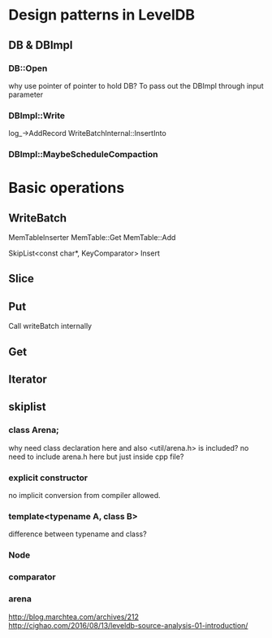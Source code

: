 # Design patterns in LevelDB
## DB & DBImpl
### DB::Open  
why use pointer of pointer to hold DB?
 To pass out the DBImpl through input parameter
 
 
### DBImpl::Write
log_->AddRecord
WriteBatchInternal::InsertInto


### DBImpl::MaybeScheduleCompaction

# Basic operations
## WriteBatch
  MemTableInserter
  MemTable::Get
  MemTable::Add
  
  SkipList<const char*, KeyComparator> Insert

## Slice

## Put
Call writeBatch internally

## Get

## Iterator


## skiplist
### class Arena;
why need class declaration here and also <util/arena.h> is included?
no need to include arena.h here but just inside cpp file?

### explicit constructor
no implicit conversion from compiler allowed.

### template<typename A, class B>
difference between typename and class?

### Node

### comparator
### arena


http://blog.marchtea.com/archives/212 
http://cighao.com/2016/08/13/leveldb-source-analysis-01-introduction/
